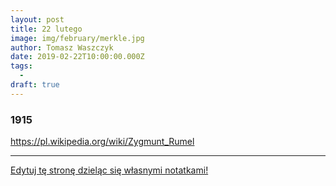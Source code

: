 ```yaml
---
layout: post
title: 22 lutego
image: img/february/merkle.jpg
author: Tomasz Waszczyk
date: 2019-02-22T10:00:00.000Z
tags:
  - 
draft: true
---
```


### 1915

https://pl.wikipedia.org/wiki/Zygmunt_Rumel

---

<a href="https://github.com/TomaszWaszczyk/historia.waszczyk.com/edit/master/src/content/february-22.md" target="_blank">Edytuj tę stronę dzieląc się własnymi notatkami!</a>
